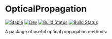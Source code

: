 # OpticalPropagation

[![Stable](https://img.shields.io/badge/docs-stable-blue.svg)](https://HIT-UOI-SR.github.io/OpticalPropagation.jl/stable)
[![Dev](https://img.shields.io/badge/docs-dev-blue.svg)](https://HIT-UOI-SR.github.io/OpticalPropagation.jl/dev)
[![Build Status](https://travis-ci.com/HIT-UOI-SR/OpticalPropagation.jl.svg?branch=master)](https://travis-ci.com/HIT-UOI-SR/OpticalPropagation.jl)
[![Build Status](https://ci.appveyor.com/api/projects/status/github/HIT-UOI-SR/OpticalPropagation.jl?svg=true)](https://ci.appveyor.com/project/HIT-UOI-SR/OpticalPropagation-jl)

A package of useful optical propagation methods.

